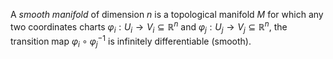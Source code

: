 A *smooth manifold* of dimension $n$ is a topological manifold $M$ for which any two coordinates charts $\varphi_i: U_i \to V_i \subseteq \mathbb{R}^n$ and $\varphi_j: U_j \to V_j \subseteq \mathbb{R}^n$, the transition map $\varphi_i \circ \varphi_j^{-1}$ is infinitely differentiable (smooth).
